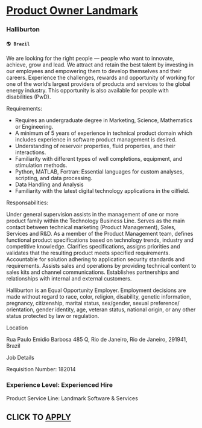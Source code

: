 # [Product Owner Landmark](https://www.remotewlb.com/apply/product-owner-landmark)  
### Halliburton  
#### `🌎 Brazil`  

We are looking for the right people — people who want to innovate, achieve, grow and lead. We attract and retain the best talent by investing in our employees and empowering them to develop themselves and their careers. Experience the challenges, rewards and opportunity of working for one of the world’s largest providers of products and services to the global energy industry. This opportunity is also available for people with disabilities (PwD).

Requirements:

  * Requires an undergraduate degree in Marketing, Science, Mathematics or Engineering.
  * A minimum of 5 years of experience in technical product domain which includes experience in software product management is desired.
  * Understanding of reservoir properties, fluid properties, and their interactions.
  * Familiarity with different types of well completions, equipment, and stimulation methods.
  * Python, MATLAB, Fortran: Essential languages for custom analyses, scripting, and data processing.
  * Data Handling and Analysis
  * Familiarity with the latest digital technology applications in the oilfield.

Responsabilities:

Under general supervision assists in the management of one or more product family within the Technology Business Line. Serves as the main contact between technical marketing (Product Management), Sales, Services and R&D. As a member of the Product Management team, defines functional product specifications based on technology trends, industry and competitive knowledge. Clarifies specifications, assigns priorities and validates that the resulting product meets specified requirements. Accountable for solution adhering to application security standards and requirements. Assists sales and operations by providing technical content to sales kits and channel communications. Establishes partnerships and relationships with internal and external customers.

Halliburton is an Equal Opportunity Employer. Employment decisions are made without regard to race, color, religion, disability, genetic information, pregnancy, citizenship, marital status, sex/gender, sexual preference/ orientation, gender identity, age, veteran status, national origin, or any other status protected by law or regulation.

Location

Rua Paulo Emidio Barbosa 485 Q, Rio de Janeiro, Rio de Janeiro, 291941, Brazil

Job Details

Requisition Number: 182014

### Experience Level: Experienced Hire

Product Service Line: Landmark Software & Services

  
## CLICK TO [APPLY](https://www.remotewlb.com/apply/product-owner-landmark)

